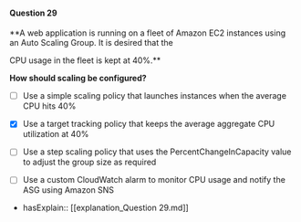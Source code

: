 #### Question  29

**A web application is running on a fleet of Amazon EC2 instances using an Auto Scaling Group. It is desired that the

CPU usage in the fleet is kept at 40%.**

**How should scaling be configured?**

- [ ] Use a simple scaling policy that launches instances when the average CPU hits 40%

- [x] Use a target tracking policy that keeps the average aggregate CPU utilization at 40%

- [ ] Use a step scaling policy that uses the PercentChangeInCapacity value to adjust the group size as required

- [ ] Use a custom CloudWatch alarm to monitor CPU usage and notify the ASG using Amazon SNS

- hasExplain:: [[explanation_Question  29.md]]
